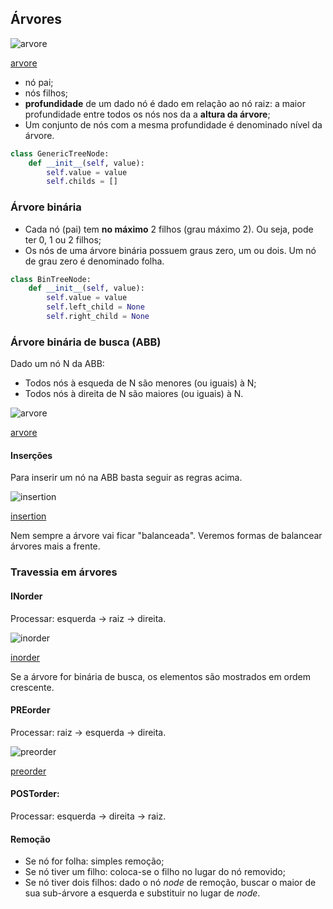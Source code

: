 ## Árvores

![arvore](../images/arvore/arvore.svg)

[arvore](../images/arvore/arvore.svg)

* nó pai;
* nós filhos;
* **profundidade** de um dado nó é dado em relação ao nó raiz: a maior profundidade
  entre todos os nós nos da a **altura da árvore**;
* Um conjunto de nós com a mesma profundidade é denominado nível da árvore.

```Python tab=
class GenericTreeNode:
    def __init__(self, value):
        self.value = value
        self.childs = []
```

### Árvore binária
 
* Cada nó (pai) tem **no máximo** 2 filhos (grau máximo 2). Ou seja, pode ter 0,
  1 ou 2 filhos;
* Os nós de uma árvore binária possuem graus zero, um ou dois. Um nó de grau zero é
  denominado folha.
  
```Python tab=
class BinTreeNode:
    def __init__(self, value):
        self.value = value
        self.left_child = None
        self.right_child = None
```

### Árvore binária de busca (ABB)

Dado um nó N da ABB:

* Todos nós à esqueda de N são menores (ou iguais) à N;
* Todos nós à direita de N são maiores (ou iguais) à N.

![arvore](../images/arvore/bin-search-tree.svg)

[arvore](../images/arvore/bin-search-tree.svg)

#### Inserções

Para inserir um nó na ABB basta seguir as regras acima.

![insertion](../images/arvore/bst-isertion.svg)

[insertion](../images/arvore/bst-isertion.svg)

Nem sempre a árvore vai ficar "balanceada". Veremos formas de balancear árvores
mais a frente.


### Travessia em árvores

#### **IN**order

Processar: esquerda → raiz → direita.

![inorder](../images/arvore/tree-inorder.svg)

[inorder](../images/arvore/tree-inorder.svg)

Se a árvore for binária de busca, os elementos são mostrados em ordem crescente.

#### **PRE**order

Processar: raiz → esquerda → direita.

![preorder](../images/arvore/tree-preorder.svg)

[preorder](../images/arvore/tree-preorder.svg)

#### **POST**order:

Processar: esquerda → direita → raiz.

#### Remoção

* Se nó for folha: simples remoção;
* Se nó tiver um filho: coloca-se o filho no lugar do nó removido;
* Se nó tiver dois filhos: dado o nó *node* de remoção, buscar o maior de sua
  sub-árvore a esquerda e substituir no lugar de *node*.